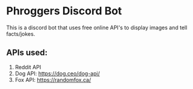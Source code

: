 # Phroggers Discord Bot
This is a discord bot that uses free online API's to display images and tell facts/jokes.
## APIs used:
1. Reddit API
2. Dog API: https://dog.ceo/dog-api/ 
3. Fox API: https://randomfox.ca/
